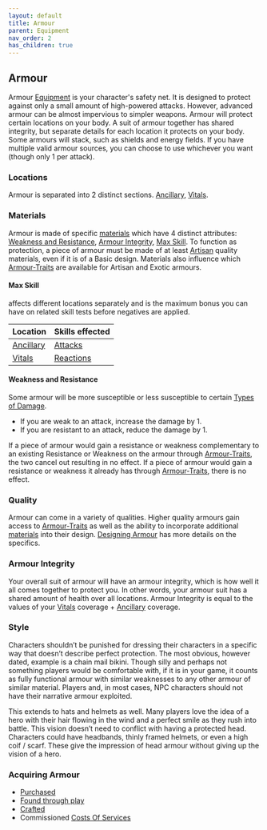 ```yaml
---
layout: default
title: Armour
parent: Equipment
nav_order: 2
has_children: true
---
```

## Armour
Armour [Equipment](Equipment) is your character's safety net. It is designed to protect against only a small amount of high-powered attacks. However, advanced armour can be almost impervious to simpler weapons. Armour will protect certain locations on your body. A suit of armour together has shared integrity, but separate details for each location it protects on your body. Some armours will stack, such as shields and energy fields. If you have multiple valid armour sources, you can choose to use whichever you want (though only 1 per attack).

### Locations
Armour is separated into 2 distinct sections. [Ancillary](Injury#Ancillary), [Vitals](Injury#Vitals).

### Materials
Armour is made of specific [materials](materials) which have 4 distinct attributes: [Weakness and Resistance](#Weakness%20and%20Resistance), [Armour Integrity](#Armour%20Integrity), [Max Skill](#Max%20Skill). To function as protection, a piece of armour must be made of at least [Artisan](Materials#Artisan) quality materials, even if it is of a Basic design. Materials also influence which [Armour-Traits](Armour-Traits) are available for Artisan and Exotic armours.

#### Max Skill
affects different locations separately and is the maximum bonus you can have on related skill tests before negatives are applied. 

| Location                      | Skills effected                  |
| ----------------------------- | -------------------------------- |
| [Ancillary](Injury#Ancillary) | [Attacks](Terminology#Attack)    |
| [Vitals](Injury#Vitals)       | [Reactions](Terminology#Reaction) | 

#### Weakness and Resistance
Some armour will be more susceptible or less susceptible to certain [Types of Damage](Injury#Types%20of%20Damage).
* If you are weak to an attack, increase the damage by 1.
* If you are resistant to an attack, reduce the damage by 1.

If a piece of armour would gain a resistance or weakness complementary to an existing Resistance or Weakness on the armour through [Armour-Traits](Armour-Traits), the two cancel out resulting in no effect. If a piece of armour would gain a resistance or weakness it already has through [Armour-Traits](Armour-Traits), there is no effect. 

### Quality
Armour can come in a variety of qualities. Higher quality armours gain access to [Armour-Traits](Armour-Traits) as well as the ability to incorporate additional [materials](materials) into their design. [Designing Armour](Designing-Armour) has more details on the specifics.

### Armour Integrity
Your overall suit of armour will have an armour integrity, which is how well it all comes together to protect you. In other words, your armour suit has a shared amount of health over all locations. Armour Integrity is equal to the values of your [Vitals](Injury#Vitals) coverage + [Ancillary](Injury#Ancillary) coverage. 

### Style
Characters shouldn’t be punished for dressing their characters in a specific way that doesn’t describe perfect protection. The most obvious, however dated, example is a chain mail bikini. Though silly and perhaps not something players would be comfortable with, if it is in your game, it counts as fully functional armour with similar weaknesses to any other armour of similar material. Players and, in most cases, NPC characters should not have their narrative armour exploited.  

This extends to hats and helmets as well. Many players love the idea of a hero with their hair flowing in the wind and a perfect smile as they rush into battle. This vision doesn’t need to conflict with having a protected head. Characters could have headbands, thinly framed helmets, or even a high coif / scarf. These give the impression of head armour without giving up the vision of a hero.

### Acquiring Armour
* [Purchased](Example-Armour)
* [Found through play](Equipment#Looting)
* [Crafted](Designing-Armour)
* Commissioned [Costs Of Services](Services#Costs%20Of%20Services)
